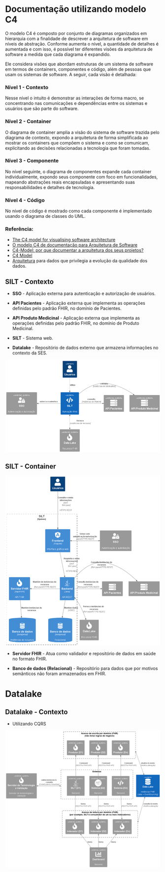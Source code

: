 # Documentação utilizando modelo C4

O modelo C4 é composto por conjunto de diagramas organizados em hierarquia com a finalidade de descrever a arquitetura de software em níveis de abstração. Conforme aumenta o nível, a quantidade de detalhes é aumentada e com isso, é possível ter diferentes visões da arquitetura de software a medida que cada diagrama é expandido.

Ele considera visões que abordam estruturas de um sistema de software em termos de containers, componentes e código, além de pessoas que usam os sistemas de software. A seguir, cada visão é detalhada:

### Nível 1 - Contexto

Nesse nível o intuito é demonstrar as interações de forma macro, se concentrando nas comunicações
e dependências entre os sistemas e usuários que são parte do software.

### Nível 2 - Container

O diagrama de container amplia a visão do sistema de software trazida pelo diagrama de contexto, expondo a arquitetura de forma simplificada ao mostrar os containers que compõem o sistema e como se comunicam, explicitando as decisões relacionadas a tecnologia que foram tomadas.

### Nível 3 - Componente

No nível seguinte, o diagrama de componentes expande cada container individualmente, expondo seus componente com foco em funcionalidades, mapeando abstrações reais encapsuladas e apresentando suas responsabilidades e detalhes de tecnologia.

### Nível 4 - Código

No nível de código é mostrado como cada componente é implementado usando o diagrama de classes do UML.

### Referência:

* [The C4 model for visualising software architecture](https://c4model.com/)
* [O modelo C4 de documentação para Arquitetura de Software](https://www.infoq.com/br/articles/C4-architecture-model/)
* [C4-Model: por que documentar a arquitetura dos seus projetos?](https://www.zup.com.br/blog/c4-model)
* [C4 Model](https://medium.com/pravaler-digital-team/c4-model-9b6e56705496)
* [Arquitetura](https://www.databricks.com/glossary/medallion-architecture) para dados que privilegia a evolução da qualidade dos dados.



## SILT - Contexto


* **SSO** - Aplicação externa para autenticação e autorização de usuários.

* **API Pacientes** - Aplicação externa que implementa as operações definidas pelo padrão FHIR, no domínio de Pacientes.

* **API Produto Medicinal** - Aplicação externa que implementa as operações definidas pelo padrão FHIR, no domínio de Produto Medicinal.

* **SILT** - Sistema web.

* **Datalake** - Repositório de dados externo que armazena informações no contexto da SES.



![](silt-contexto.png)


## SILT - Container

![](silt-container.png)

* **Servidor FHIR** - Atua como validador e repositório de dados em saúde no formato FHIR. 

* **Banco de dados (Relacional)** - Repositório para dados que por motivos semânticos não foram armazenados em FHIR.

# Datalake

## Datalake - Contexto


* Utilizando CQRS

![](dl-contexto.png)